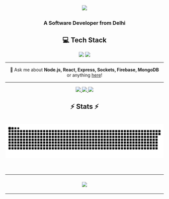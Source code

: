 <h1 align="center">
    <img src="https://readme-typing-svg.herokuapp.com?font=Poppins&size=31&pause=900&color=F7F7F7&center=true&vCenter=true&width=435&lines=Hi+There!;I'm+Rajat+Mangla." />
</h1>

<h3 align="center">A Software Developer from Delhi</h3>

<div align="center">

<h2>💻 Tech Stack</h2>

<img src="https://skillicons.dev/icons?i=react,bootstrap,mui,html,css,vscode,github,figma,tailwind,git,r" />
    <img src="https://skillicons.dev/icons?i=nodejs,python,javascript,typescript,express,firebase,mongodb,java,nextjs,mysql" /><br>

</div>
<hr/>

<p align="center">
  💬 Ask me about <strong>Node.js, React, Express, Sockets, Firebase, MongoDB</strong><br>
  or anything <a href="https://github.com/vatsalvyas1/vatsalvyas1/issues">here</a>!
</p>


<hr/>

<div align="center"> 
  <a href="mailto:vatsalvyas4@gmail.com">
    <img src="https://img.shields.io/badge/Gmail-333333?style=for-the-badge&logo=gmail&logoColor=red" />
  </a>
  <a href="https://www.linkedin.com/in/vatsal-vyas1/" target="_blank">
    <img src="https://img.shields.io/badge/LinkedIn-0077B5?style=for-the-badge&logo=linkedin&logoColor=white" target="_blank" />
  </a>
  <a href="https://vatsal-vyas.vercel.app/" target="_blank">
     <img src="https://img.shields.io/badge/Portfolio-FF5722?style=for-the-badge&logo=todoist&logoColor=white" target="_blank" /> <!-- sqlite, safari, google-chrome are other good icon options -->
  </a>
</div>


<h2 align="center">⚡ Stats ⚡</h2>
<br>
<div align="center">
<img  src="https://raw.githubusercontent.com/vatsalvyas1/vatsalvyas1/output/github-contribution-grid-snake.svg" alt="contribution graph" />
</div>
<br>


<br/>
<hr/>

<h3 align="center">
    <img src="https://readme-typing-svg.herokuapp.com/?color=F7F7F7&font=Righteous&size=25&center=true&vCenter=true&width=500&height=70&duration=4000&lines=Thanks+for+visiting!+✌️;">
</h3>

<hr/>

